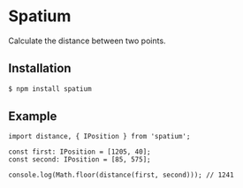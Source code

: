 # Spatium

Calculate the distance between two points.

## Installation

```bash
$ npm install spatium
```

## Example

```tsx
import distance, { IPosition } from 'spatium';

const first: IPosition = [1205, 40];
const second: IPosition = [85, 575];

console.log(Math.floor(distance(first, second))); // 1241
```

